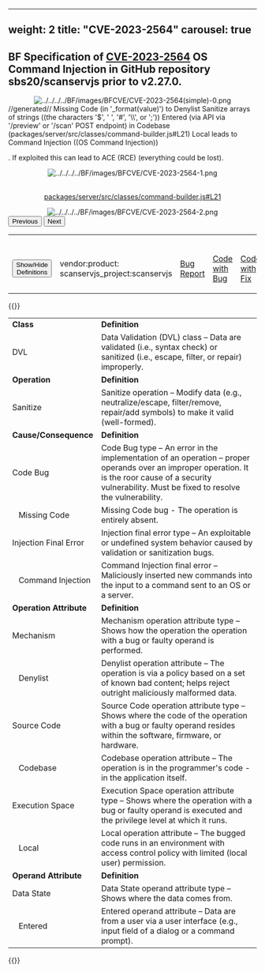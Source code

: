 
---
weight: 2
title: "CVE-2023-2564"
carousel: true
---

## BF Specification of [CVE-2023-2564](https://cve.mitre.org/cgi-bin/cvename.cgi?name=CVE-2023-2564) OS Command Injection in GitHub repository sbs20/scanservjs prior to v2.27.0.

<div>
<div class="row">
<div class="col-5">
<div>
<div style="text-align:center">
<img src="../../../../BF/images/BFCVE/CVE-2023-2564(simple)-0.png" alt="../../../../BF/images/BFCVE/CVE-2023-2564(simple)-0.png"/> 
		</div>
</div>

</div>
<div class="col">
<div class="row">
<div >
//generated//
Missing Code (in '_format(value)') to Denylist Sanitize arrays of strings ((the characters '$', ' ', '#', '\\', or ';')) Entered (via API via '/preview' or '/scan' POST endpoint) in Codebase (packages/server/src/classes/command-builder.js#L21) Local leads to Command Injection ((OS Command Injection)) 

. If exploited this can lead to ACE (RCE) (everything could be lost).
</div>
</div>

<div class ="row">
<div>
<div id="carouselControls" class="carousel slide" data-interval="false" data-wrap="false">
<div class="carousel-inner">

<div class="carousel-item active" style="text-align:center">
				
<img src="../../../../BF/images/BFCVE/CVE-2023-2564-1.png" alt="../../../../BF/images/BFCVE/CVE-2023-2564-1.png"/> 
<td>

<br/>[packages/server/src/classes/command-builder.js#L21](https://github.com/sbs20/scanservjs/blob/8667a9cd0eac3c2f4160d8386c925a1be1bd6ac3/packages/server/src/classes/command-builder.js#L21)
</td>
			
</div>
			
<div class="carousel-item" style="text-align:center">
				
<img src="../../../../BF/images/BFCVE/CVE-2023-2564-2.png" alt="../../../../BF/images/BFCVE/CVE-2023-2564-2.png"/> 
</div>
			
</div>
<button class="carousel-control-prev" type="button" data-bs-target="#carouselControls" data-bs-slide="prev">
<span class="carousel-control-prev-icon" aria-hidden="true"></span>
<span class="visually-hidden">Previous</span>
</button>
<button class="carousel-control-next" type="button" data-bs-target="#carouselControls" data-bs-slide="next">
<span class="carousel-control-next-icon" aria-hidden="true"></span>
<span class="visually-hidden">Next</span>
</button>
</div>
</div>
</div>
</div>
</div>
</div>

<table>
<tr>
<td>

<br/><button class="btn btn-secondary" type="button" data-bs-toggle="collapse" data-bs-target="#collapseTable" aria-expanded="false" aria-controls="collapseTable">Show/Hide Definitions</button>
</td><td>

<br/>vendor:product: scanservjs_project:scanservjs
</td><td>

<br/>[Bug Report](https://huntr.dev/bounties/d13113ad-a107-416b-acc1-01e4c16ec461)
</td><td>

<br/>[Code with Bug](https://github.com/sbs20/scanservjs/commit/8667a9cd0eac3c2f4160d8386c925a1be1bd6ac3)
</td><td>

<br/>[Code with Fix](https://github.com/sbs20/scanservjs/commit/d51fd52c1569813990b8f74e64ae6979c665dca1)
</td><td>

<br/>[NVD Entry](https://nvd.nist.gov/vuln/detail/CVE-2023-2564)
</td>
</tr>
</table>

{{<rawhtml>}}
<div class="collapse" id="collapseTable">
<table>
		<tr>
		<td>
				<strong>Class</strong>
			</td>
	<td>
				<strong>Definition</strong>
			</td>
	</tr>
	<tr>
		<td>DVL</td>
	<td>Data Validation (DVL) class – Data are validated (i.e., syntax check) or sanitized (i.e., escape, filter, or repair) improperly.</td>
	</tr>
	<tr>
		<td>
				<strong>Operation</strong>
			</td>
	<td>
				<strong>Definition</strong>
			</td>
	</tr>
	<tr>
		<td>Sanitize</td>
	<td>Sanitize operation – Modify data (e.g., neutralize/escape, filter/remove, repair/add symbols) to make it valid (well-formed).</td>
	</tr>
	<tr>
		<td>
				<strong>Cause/Consequence</strong>
			</td>
	<td>
				<strong>Definition</strong>
			</td>
	</tr>
	<tr>
		<td>Code Bug</td>
	<td>Code Bug type – An error in the implementation of an operation – proper operands over an improper operation. It is the roor cause of a security vulnerability. Must be fixed to resolve the vulnerability.</td>
	</tr>
	<tr>
		<td>   Missing Code</td>
	<td>Missing Code bug - The operation is entirely absent.</td>
	</tr>
	<tr>
		<td>Injection Final Error</td>
	<td>Injection final error type – An exploitable or undefined system behavior caused by validation or sanitization bugs.</td>
	</tr>
	<tr>
		<td>   Command Injection</td>
	<td>Command Injection final error – Maliciously inserted new commands into the input to a command sent to an OS or a server.</td>
	</tr>
	<tr>
		<td>
				<strong>Operation Attribute</strong>
			</td>
	<td>
				<strong>Definition</strong>
			</td>
	</tr>
	<tr>
		<td>Mechanism</td>
	<td>Mechanism operation attribute type – Shows how the operation the operation with a bug or faulty operand is performed.</td>
	</tr>
	<tr>
		<td>   Denylist</td>
	<td>Denylist operation attribute – The operation is via a policy based on a set of known bad content; helps reject outright maliciously malformed data.</td>
	</tr>
	<tr>
		<td>Source Code</td>
	<td>Source Code operation attribute type – Shows where the code of the operation with a bug or faulty operand resides within the software, firmware, or hardware.</td>
	</tr>
	<tr>
		<td>   Codebase</td>
	<td>Codebase operation attribute – The operation is in the programmer's code - in the application itself.</td>
	</tr>
	<tr>
		<td>Execution Space</td>
	<td>Execution Space operation attribute type – Shows where the operation with a bug or faulty operand is executed and the privilege level at which it runs.</td>
	</tr>
	<tr>
		<td>   Local</td>
	<td>Local operation attribute – The bugged code runs in an environment with access control policy with limited (local user) permission.</td>
	</tr>
	<tr>
		<td>
				<strong>Operand Attribute</strong>
			</td>
	<td>
				<strong>Definition</strong>
			</td>
	</tr>
	<tr>
		<td>Data State</td>
	<td>Data State operand attribute type – Shows where the data comes from.</td>
	</tr>
	<tr>
		<td>   Entered</td>
	<td>Entered operand attribute – Data are from a user via a user interface (e.g., input field of a dialog or a command prompt).</td>
	</tr>
	
</table>
</div>
{{</rawhtml>}}
	